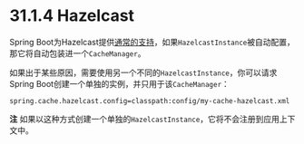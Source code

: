# 31.1.4 Hazelcast

Spring Boot为Hazelcast提供[通常的支持](http://docs.spring.io/spring-boot/docs/1.4.1.RELEASE/reference/htmlsingle/#boot-features-hazelcast)，如果`HazelcastInstance`被自动配置，那它将自动包装进一个`CacheManager`。

如果出于某些原因，需要使用另一个不同的`HazelcastInstance`，你可以请求Spring Boot创建一个单独的实例，并只用于该`CacheManager`：

```text
spring.cache.hazelcast.config=classpath:config/my-cache-hazelcast.xml
```

**注** 如果以这种方式创建一个单独的`HazelcastInstance`，它将不会注册到应用上下文中。

